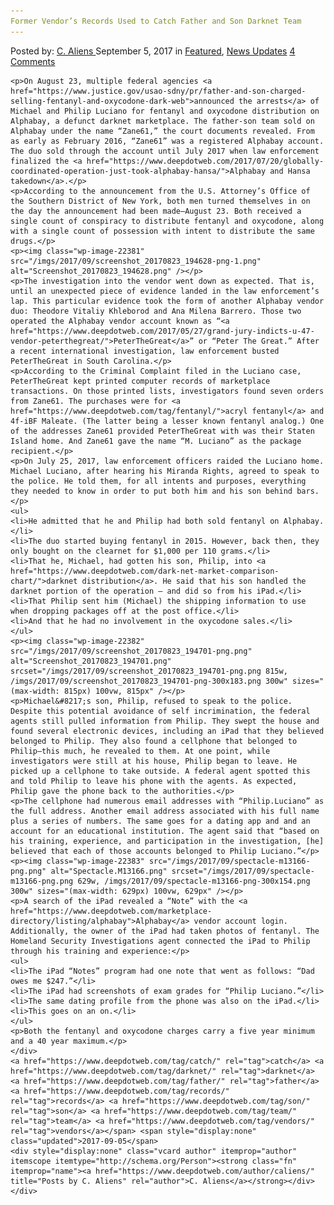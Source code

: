 ```yaml
---
Former Vendor’s Records Used to Catch Father and Son Darknet Team
---
```

<article class="post-listing post-22375 post type-post status-publish format-standard has-post-thumbnail hentry 
 tag-catch tag-darknet tag-father tag-records tag-son tag-team tag-vendors">
    <div class="post-inner">
        <span>Posted by: <a href="https://www.deepdotweb.com/author/caliens/" title="">C. Aliens </a></span>
    <span>September 5, 2017</span>
    <span>in <a href="https://www.deepdotweb.com/category/deepdot-news/" rel="category tag">Featured</a>, <a href="https://www.deepdotweb.com/category/news-updates/" rel="category tag">News Updates</a></span>
    <span><a href="https://www.deepdotweb.com/2017/09/05/former-vendors-records-used-catch-father-son-darknet-team/#comments">4 Comments</a></span>
    </p>
    <div class="clear"></div>
    
    <p>On August 23, multiple federal agencies <a href="https://www.justice.gov/usao-sdny/pr/father-and-son-charged-selling-fentanyl-and-oxycodone-dark-web">announced the arrests</a> of Michael and Philip Luciano for fentanyl and oxycodone distribution on Alphabay, a defunct darknet marketplace. The father-son team sold on Alphabay under the name “Zane61,” the court documents revealed. From as early as February 2016, “Zane61” was a registered Alphabay account. The duo sold through the account until July 2017 when law enforcement finalized the <a href="https://www.deepdotweb.com/2017/07/20/globally-coordinated-operation-just-took-alphabay-hansa/">Alphabay and Hansa takedown</a>.</p>
    <p>According to the announcement from the U.S. Attorney’s Office of the Southern District of New York, both men turned themselves in on the day the announcement had been made—August 23. Both received a single count of conspiracy to distribute fentanyl and oxycodone, along with a single count of possession with intent to distribute the same drugs.</p>
    <p><img class="wp-image-22381" src="/imgs/2017/09/screenshot_20170823_194628-png-1.png" alt="Screenshot_20170823_194628.png" /></p>
    <p>The investigation into the vendor went down as expected. That is, until an unexpected piece of evidence landed in the law enforcement’s lap. This particular evidence took the form of another Alphabay vendor duo: Theodore Vitaliy Khleborod and Ana Milena Barrero. Those two operated the Alphabay vendor account known as “<a href="https://www.deepdotweb.com/2017/05/27/grand-jury-indicts-u-47-vendor-peterthegreat/">PeterTheGreat</a>” or “Peter The Great.” After a recent international investigation, law enforcement busted PeterTheGreat in South Carolina.</p>
    <p>According to the Criminal Complaint filed in the Luciano case, PeterTheGreat kept printed computer records of marketplace transactions. On those printed lists, investigators found seven orders from Zane61. The purchases were for <a href="https://www.deepdotweb.com/tag/fentanyl/">acryl fentanyl</a> and 4f-iBF Maleate. (The latter being a lesser known fentanyl analog.) One of the addresses Zane61 provided PeterTheGreat with was their Staten Island home. And Zane61 gave the name “M. Luciano” as the package recipient.</p>
    <p>On July 25, 2017, law enforcement officers raided the Luciano home. Michael Luciano, after hearing his Miranda Rights, agreed to speak to the police. He told them, for all intents and purposes, everything they needed to know in order to put both him and his son behind bars.</p>
    <ul>
    <li>He admitted that he and Philip had both sold fentanyl on Alphabay.</li>
    <li>The duo started buying fentanyl in 2015. However, back then, they only bought on the clearnet for $1,000 per 110 grams.</li>
    <li>That he, Michael, had gotten his son, Philip, into <a href="https://www.deepdotweb.com/dark-net-market-comparison-chart/">darknet distribution</a>. He said that his son handled the darknet portion of the operation – and did so from his iPad.</li>
    <li>That Philip sent him (Michael) the shipping information to use when dropping packages off at the post office.</li>
    <li>And that he had no involvement in the oxycodone sales.</li>
    </ul>
    <p><img class="wp-image-22382" src="/imgs/2017/09/screenshot_20170823_194701-png.png" alt="Screenshot_20170823_194701.png" srcset="/imgs/2017/09/screenshot_20170823_194701-png.png 815w, /imgs/2017/09/screenshot_20170823_194701-png-300x183.png 300w" sizes="(max-width: 815px) 100vw, 815px" /></p>
    <p>Michael&#8217;s son, Philip, refused to speak to the police. Despite this potential avoidance of self incrimination, the federal agents still pulled information from Philip. They swept the house and found several electronic devices, including an iPad that they believed belonged to Philip. They also found a cellphone that belonged to Philip—this much, he revealed to them. At one point, while investigators were still at his house, Philip began to leave. He picked up a cellphone to take outside. A federal agent spotted this and told Philip to leave his phone with the agents. As expected, Philip gave the phone back to the authorities.</p>
    <p>The cellphone had numerous email addresses with “Philip.Luciano” as the full address. Another email address associated with his full name plus a series of numbers. The same goes for a dating app and and an account for an educational institution. The agent said that “based on his training, experience, and participation in the investigation, [he] believed that each of those accounts belonged to Philip Luciano.”</p>
    <p><img class="wp-image-22383" src="/imgs/2017/09/spectacle-m13166-png.png" alt="Spectacle.M13166.png" srcset="/imgs/2017/09/spectacle-m13166-png.png 629w, /imgs/2017/09/spectacle-m13166-png-300x154.png 300w" sizes="(max-width: 629px) 100vw, 629px" /></p>
    <p>A search of the iPad revealed a “Note” with the <a href="https://www.deepdotweb.com/marketplace-directory/listing/alphabay">Alphabay</a> vendor account login. Additionally, the owner of the iPad had taken photos of fentanyl. The Homeland Security Investigations agent connected the iPad to Philip through his training and experience:</p>
    <ul>
    <li>The iPad “Notes” program had one note that went as follows: “Dad owes me $247.”</li>
    <li>The iPad had screenshots of exam grades for “Philip Luciano.”</li>
    <li>The same dating profile from the phone was also on the iPad.</li>
    <li>This goes on an on.</li>
    </ul>
    <p>Both the fentanyl and oxycodone charges carry a five year minimum and a 40 year maximum.</p>
    </div>
    <a href="https://www.deepdotweb.com/tag/catch/" rel="tag">catch</a> <a href="https://www.deepdotweb.com/tag/darknet/" rel="tag">darknet</a> <a href="https://www.deepdotweb.com/tag/father/" rel="tag">father</a> <a href="https://www.deepdotweb.com/tag/records/" rel="tag">records</a> <a href="https://www.deepdotweb.com/tag/son/" rel="tag">son</a> <a href="https://www.deepdotweb.com/tag/team/" rel="tag">team</a> <a href="https://www.deepdotweb.com/tag/vendors/" rel="tag">vendors</a></span> <span style="display:none" class="updated">2017-09-05</span>
    <div style="display:none" class="vcard author" itemprop="author" itemscope itemtype="http://schema.org/Person"><strong class="fn" itemprop="name"><a href="https://www.deepdotweb.com/author/caliens/" title="Posts by C. Aliens" rel="author">C. Aliens</a></strong></div>
    </div>
</article>

